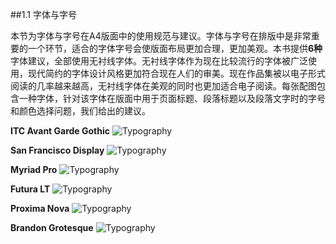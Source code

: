 ##1.1 字体与字号

本节为字体与字号在A4版面中的使用规范与建议。字体与字号在排版中是非常重要的一个环节，适合的字体字号会使版面布局更加合理，更加美观。本书提供**6种**字体建议，全部使用无衬线字体。无衬线字体作为现在比较流行的字体被广泛使用，现代简约的字体设计风格更加符合现在人们的审美。现在作品集被以电子形式阅读的几率越来越高，无衬线字体在美观的同时也更加适合电子阅读。每张配图包含一种字体，针对该字体在版面中用于页面标题、段落标题以及段落文字时的字号和颜色选择问题，我们给出的建议。

**ITC Avant Garde Gothic**
![Typography](http://kitpic.makebi.net/layout/c1/ldk_01.jpg)

**San Francisco Display**
![Typography](http://kitpic.makebi.net/layout/c1/ldk_02.jpg)

**Myriad Pro**
![Typography](http://kitpic.makebi.net/layout/c1/ldk_03.jpg)

**Futura LT**
![Typography](http://kitpic.makebi.net/layout/c1/ldk_04.jpg)

**Proxima Nova**
![Typography](http://kitpic.makebi.net/layout/c1/ldk_05.jpg)

**Brandon Grotesque**
![Typography](http://kitpic.makebi.net/layout/c1/ldk_06.jpg)


